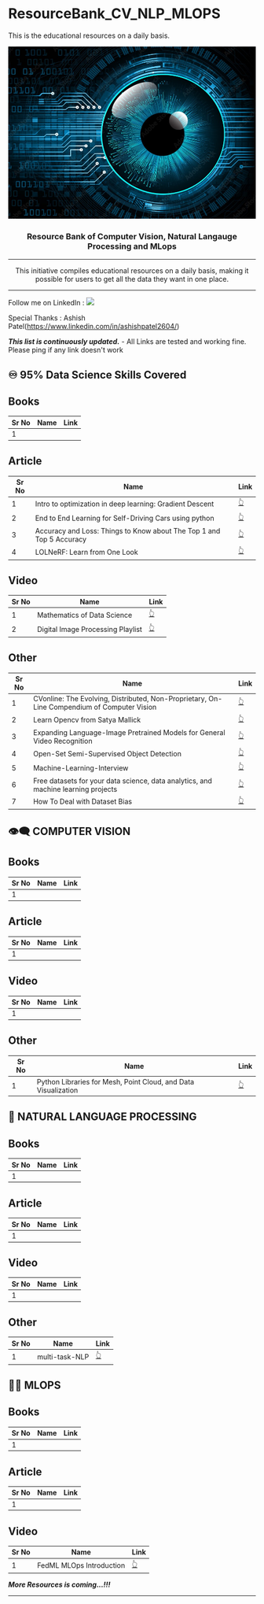 # ResourceBank_CV_NLP_MLOPS
This is the educational resources on a daily basis.


<p align="center">
  <a href="" rel="noopener">
 <img width=800px height=350px src=".\images\homepage.jpg" alt="Project logo"></a>
</p>

<h3 align="center">Resource Bank of Computer Vision, Natural Langauge Processing and MLops</h3>

---

<p align="center"> This initiative compiles educational resources on a daily basis, making it possible for users to get all the data they want in one place.
    <br> 
</p>

---

Follow me on LinkedIn : [![](https://img.shields.io/badge/LinkedIn-0077B5?style=for-the-badge&logo=linkedin&logoColor=white)](https://www.linkedin.com/in/sharmayush/)


Special Thanks : Ashish Patel(https://www.linkedin.com/in/ashishpatel2604/) 

***This list is continuously updated.*** - All Links are tested and working fine. Please ping if any link doesn't work

## ♾️ 95% Data Science Skills Covered

## Books
| Sr No | Name                                                         | Link                                                         |
| ----- | ------------------------------------------------------------ | ------------------------------------------------------------ |
| 1     | 


## Article
| Sr No | Name                                                         | Link                                                         |
| ----- | ------------------------------------------------------------ | ------------------------------------------------------------ |
| 1     | Intro to optimization in deep learning: Gradient Descent            | [👆](https://blog.paperspace.com/intro-to-optimization-in-deep-learning-gradient-descent/) |
| 2     | End to End Learning for Self-Driving Cars using python                          | [👆](https://medium.com/@dipeshshtha4/end-to-end-learning-for-self-driving-cars-using-python-c5e8852af3e6) |
| 3     | Accuracy and Loss: Things to Know about The Top 1 and Top 5 Accuracy                          | [👆](https://towardsdatascience.com/accuracy-and-loss-things-to-know-about-the-top-1-and-top-5-accuracy-1d6beb8f6df3) |
| 4     | LOLNeRF: Learn from One Look | [👆](https://ai.googleblog.com/2022/09/lolnerf-learn-from-one-look.html?m=1) |

## Video
| Sr No | Name                                                         | Link                                                         |
| ----- | ------------------------------------------------------------ | ------------------------------------------------------------ |
| 1     | Mathematics of Data Science                            | [👆](https://www.youtube.com/playlist?list=PLiud-28tsatIKUitdoH3EEUZL-9i516IL) |
| 2     | Digital Image Processing Playlist   | [👆](https://www.youtube.com/playlist?list=PLqhXzDruUpI-UV7R5nuJ6UcuQgK07AuDE) |

## Other
| Sr No | Name                                                         | Link                                                         |
| ----- | ------------------------------------------------------------ | ------------------------------------------------------------ |
| 1     | CVonline: The Evolving, Distributed, Non-Proprietary, On-Line Compendium of Computer Vision                                           | [👆](https://homepages.inf.ed.ac.uk/rbf/CVonline/)        |
| 2     | Learn Opencv from Satya Mallick      | [👆](https://github.com/spmallick/learnopencv) |
| 3     | Expanding Language-Image Pretrained Models for General Video Recognition                                  | [👆](https://github.com/microsoft/VideoX/tree/master/X-CLIP) |
| 4     | Open-Set Semi-Supervised Object Detection                       | [👆](https://ycliu93.github.io/projects/ossod.html) |
| 5     | Machine-Learning-Interview                             | [👆](https://github.com/khangich/machine-learning-interview) |
| 6     | Free datasets for your data science, data analytics, and machine learning projects                          | [👆](https://www.linkedin.com/posts/dhavalsays_datasciencetraining-datasciencecareers-machinelearningtraining-activity-6973845094596542464-I0Cy/?utm_source=share&utm_medium=member_ios) |
| 7     | How To Deal with Dataset Bias | [👆](https://youtu.be/nMDpcqx6ll8) |


## 👁️‍🗨️ COMPUTER VISION

## Books
| Sr No | Name                                                         | Link                                                         |
| ----- | ------------------------------------------------------------ | ------------------------------------------------------------ |
| 1     | 


## Article
| Sr No | Name                                                         | Link                                                         |
| ----- | ------------------------------------------------------------ | ------------------------------------------------------------ |
| 1     | 

## Video
| Sr No | Name                                                         | Link                                                         |
| ----- | ------------------------------------------------------------ | ------------------------------------------------------------ |
| 1     | 


## Other
| Sr No | Name                                                         | Link                                                         |
| ----- | ------------------------------------------------------------ | ------------------------------------------------------------ |
| 1     | Python Libraries for Mesh, Point Cloud, and Data Visualization                          | [👆](https://towardsdatascience.com/python-libraries-for-mesh-point-cloud-and-data-visualization-part-2-385f16188f0f) |


## 📝 NATURAL LANGUAGE PROCESSING

## Books
| Sr No | Name                                                         | Link                                                         |
| ----- | ------------------------------------------------------------ | ------------------------------------------------------------ |
| 1     | 

## Article
| Sr No | Name                                                         | Link                                                         |
| ----- | ------------------------------------------------------------ | ------------------------------------------------------------ |
| 1     | 

## Video
| Sr No | Name                                                         | Link                                                         |
| ----- | ------------------------------------------------------------ | ------------------------------------------------------------ |
| 1     | 

## Other
| Sr No | Name                                                         | Link                                                         |
| ----- | ------------------------------------------------------------ | ------------------------------------------------------------ |
| 1     | multi-task-NLP                          | [👆](https://github.com/hellohaptik/multi-task-NLP) |


## 👨‍💻 MLOPS

## Books
| Sr No | Name                                                         | Link                                                         |
| ----- | ------------------------------------------------------------ | ------------------------------------------------------------ |
| 1     | 

## Article
| Sr No | Name                                                         | Link                                                         |
| ----- | ------------------------------------------------------------ | ------------------------------------------------------------ |
| 1     | 

## Video
| Sr No | Name                                                         | Link                                                         |
| ----- | ------------------------------------------------------------ | ------------------------------------------------------------ |
| 1     | FedML MLOps Introduction                          | [👆](https://www.youtube.com/watch?v=Xgm0XEaMlVQ&ab_channel=ChaoyangHe) |



***More Resources is coming...!!!***

---

